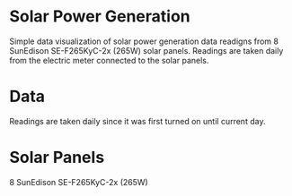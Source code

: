 # Solar Power Generation

Simple data visualization of solar power generation data readigns from 8 SunEdison SE-F265KyC-2x (265W) solar panels. Readings are taken daily from the electric meter connected to the solar panels.

# Data
Readings are taken daily since it was first turned on until current day.

# Solar Panels
8 SunEdison SE-F265KyC-2x (265W)

